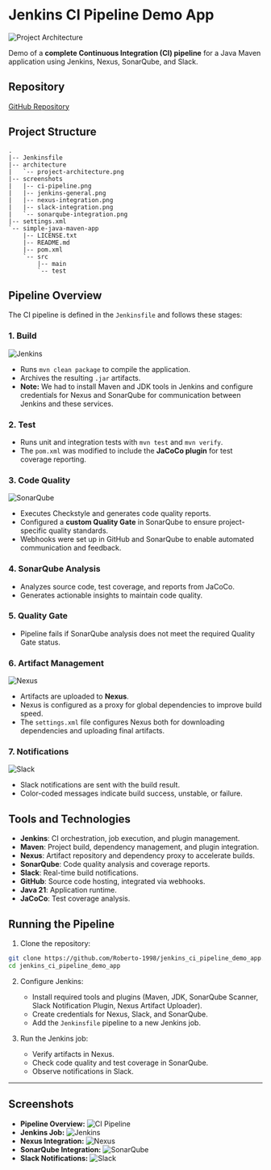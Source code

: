 
# Jenkins CI Pipeline Demo App

![Project Architecture](architecture/project-architecture.png)

Demo of a **complete Continuous Integration (CI) pipeline** for a Java Maven application using Jenkins, Nexus, SonarQube, and Slack.

## Repository

[GitHub Repository](https://github.com/Roberto-1998/jenkins_ci_pipeline_demo_app)

## Project Structure

```
.
|-- Jenkinsfile
|-- architecture
|   `-- project-architecture.png
|-- screenshots
|   |-- ci-pipeline.png
|   |-- jenkins-general.png
|   |-- nexus-integration.png
|   |-- slack-integration.png
|   `-- sonarqube-integration.png
|-- settings.xml
`-- simple-java-maven-app
    |-- LICENSE.txt
    |-- README.md
    |-- pom.xml
    `-- src
        |-- main
        `-- test
```

## Pipeline Overview

The CI pipeline is defined in the `Jenkinsfile` and follows these stages:

### 1. Build
![Jenkins](screenshots/jenkins-general.png)  
- Runs `mvn clean package` to compile the application.
- Archives the resulting `.jar` artifacts.
- **Note:** We had to install Maven and JDK tools in Jenkins and configure credentials for Nexus and SonarQube for communication between Jenkins and these services.

### 2. Test
- Runs unit and integration tests with `mvn test` and `mvn verify`.
- The `pom.xml` was modified to include the **JaCoCo plugin** for test coverage reporting.

### 3. Code Quality
![SonarQube](screenshots/sonarqube-integration.png)  
- Executes Checkstyle and generates code quality reports.
- Configured a **custom Quality Gate** in SonarQube to ensure project-specific quality standards.
- Webhooks were set up in GitHub and SonarQube to enable automated communication and feedback.

### 4. SonarQube Analysis
- Analyzes source code, test coverage, and reports from JaCoCo.
- Generates actionable insights to maintain code quality.

### 5. Quality Gate
- Pipeline fails if SonarQube analysis does not meet the required Quality Gate status.

### 6. Artifact Management
![Nexus](screenshots/nexus-integration.png)  
- Artifacts are uploaded to **Nexus**.
- Nexus is configured as a proxy for global dependencies to improve build speed.
- The `settings.xml` file configures Nexus both for downloading dependencies and uploading final artifacts.

### 7. Notifications
![Slack](screenshots/slack-integration.png)  
- Slack notifications are sent with the build result.
- Color-coded messages indicate build success, unstable, or failure.

## Tools and Technologies

- **Jenkins**: CI orchestration, job execution, and plugin management.
- **Maven**: Project build, dependency management, and plugin integration.
- **Nexus**: Artifact repository and dependency proxy to accelerate builds.
- **SonarQube**: Code quality analysis and coverage reports.
- **Slack**: Real-time build notifications.
- **GitHub**: Source code hosting, integrated via webhooks.
- **Java 21**: Application runtime.
- **JaCoCo**: Test coverage analysis.

## Running the Pipeline

1. Clone the repository:

```bash
git clone https://github.com/Roberto-1998/jenkins_ci_pipeline_demo_app.git
cd jenkins_ci_pipeline_demo_app
```

2. Configure Jenkins:
   - Install required tools and plugins (Maven, JDK, SonarQube Scanner, Slack Notification Plugin, Nexus Artifact Uploader).
   - Create credentials for Nexus, Slack, and SonarQube.
   - Add the `Jenkinsfile` pipeline to a new Jenkins job.

3. Run the Jenkins job:
   - Verify artifacts in Nexus.
   - Check code quality and test coverage in SonarQube.
   - Observe notifications in Slack.

---

## Screenshots

- **Pipeline Overview:** ![CI Pipeline](screenshots/ci-pipeline.png)  
- **Jenkins Job:** ![Jenkins](screenshots/jenkins-general.png)  
- **Nexus Integration:** ![Nexus](screenshots/nexus-integration.png)  
- **SonarQube Integration:** ![SonarQube](screenshots/sonarqube-integration.png)  
- **Slack Notifications:** ![Slack](screenshots/slack-integration.png)
